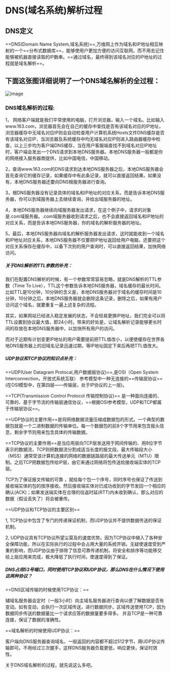 # DNS(域名系统)解析过程 
## DNS定义  
==DNS(Domain Name System,域名系统)==,万维网上作为域名和IP地址相互映射的一个==分布式数据库==，能够使用户更加方便的访问互联网，而不用去记住能够被机器直接读取的IP数串。==通过域名，最终得到该域名对应的IP地址的过程就是域名解析==。
 
## 下面这张图详细说明了一个DNS域名解析的全过程： 

![image](http://www.maixj.net/wp-content/uploads/2015/10/dns.jpg)  

### DNS域名解析的过程:

1， 网络客户端就是我们平常使用的电脑，打开浏览器，输入一个域名。比如输入www.163.com，浏览器首先会在自己的缓存中查找是否有该域名对应的IP地址，浏览器缓存中无域名对应IP则会自动检查用户计算机系统Hosts文件DNS缓存是否有该域名对应IP，当浏览器及系统缓存中均无域名对应IP则进入路由器缓存中检查，以上三步均为客户端DNS缓存，当在用户客服端查找不到域名对应IP地址时，客户端会发出一个DNS请求到本地DNS服务器。本地DNS服务器一般都是你的网络接入服务器商提供，比如中国电信，中国移动。

2，查询www.163.com的DNS请求到达本地DNS服务器之后，本地DNS服务器会首先查询它的缓存记录，如果缓存中有此条记录，就可以直接返回结果。如果没有，本地DNS服务器还要向DNS根服务器进行查询。

3，根DNS服务器没有记录具体的域名和IP地址的对应关系，而是告诉本地DNS服务器，你可以到域服务器上去继续查询，并给出域服务器的地址。

4，本地DNS服务器继续向域服务器发出请求，在这个例子中，请求的对象是.com域服务器。.com域服务器收到请求之后，也不会直接返回域名和IP地址的对应关系，而是告诉本地DNS服务器，你的域名的解析服务器的地址。

5，最后，本地DNS服务器向域名的解析服务器发出请求，这时就能收到一个域名和IP地址对应关系，本地DNS服务器不仅要把IP地址返回给用户电脑，还要把这个对应关系保存在缓存中，以备下次别的用户查询时，可以直接返回结果，加快网络访问。  

##### 关于DNS解析的TTL参数的补充：

我们在配置DNS解析的时候，有一个参数常常容易忽略，就是DNS解析的TTL参数（Time To Live），TTL这个参数告诉本地DNS服务器，域名缓存的最长时间。比如TTL是10分钟，10分钟的含义是，本地DNS服务器对于域名的缓存时间是10分钟，10分钟之后，本地DNS服务器就会删除这条记录，删除之后，如果有用户访问这个域名，就要重复一遍上述复杂的流程。

其实，如果网站已经进入稳定发展的状态，不会轻易更换IP地址，我们完全可以将TTL设置到协议最大值，即24小时。带来的好处是，让域名解析记录能够更长时间的存放在本地DNS服务器中，以加快所有用户的访问。  

而对于近期有计划变更IP地址的用户需要提前把TTL值改小，以便使缓存在世界各地DNS服务器上的旧域名记录迅速过期，等IP地址固定下来后再把TTL值改大。  

##### UDP协议和TCP协议的知识点补充：
==UDP(User Datagram Protocal,用户数据报协议)==,是OSI（Open System Interconnection，开放式系统互联） 参考模型中一种无连接的==传输层协议==(在OSI模型中，在第四层——传输层，处于IP协议的上一层)。  

==TCP(Transmission Control Protocol 传输控制协议)== 是一种面向连接的、可靠的、基于字节流的传输层通信协议，==根据OSI参考模型，UDP和TCP都属于传输层协议==。    

==UDP协议的主要作用==是将网络数据流量压缩成数据包的形式。一个典型的数据包就是一个二进制数据的传输单位。每一个数据包的前8个字节用来包含报头信息，剩余字节则用来包含具体的传输数据。   

==TCP协议的主要作用==是当应用层向TCP层发送用于网间传输的、用8位字节表示的数据流，TCP则把数据流分割成适当长度的报文段，最大传输段大小（MSS）通常受该计算机连接的网络的数据链路层的最大传送单元（MTU）限制。之后TCP把数据包传给IP层，由它来通过网络将包传送给接收端实体的TCP层。  

TCP为了保证报文传输的可靠 ，就给每个包一个序号，同时序号也保证了传送到接收端实体的包的按序接收。然后接收端实体对已成功收到的字节发回一个相应的确认(ACK)；如果发送端实体在合理的往返时延(RTT)内未收到确认，那么对应的数据（假设丢失了）将会被重传。   

==UDP协议和TCP协议的主要区别==    

1, TCP协议中包含了专门的传递保证机制，而UDP协议并不提供数据传送的保证机制。  

2, UDP协议具有TCP协议所望尘莫及的速度优势。因为TCP协议中植入了各种安全保障功能，所以在实际执行的过程中会占用大量的系统开销，无疑使速度受到严重的影响，而UDP协议由于排除了信息可靠传递机制，将安全和排序等功能移交给上层应用来完成，极大降低了执行时间，使速度得到了保证。


##### DNS占用53号端口，同时使用TCP协议和UDP协议，那么DNS在什么情况下使用这两种协议？  

==DNS区域传输的时候使用TCP协议：==  

辅域名服务器会定时（一般3小时）向主域名服务器进行查询以便了解数据是否有变动。如有变动，会执行一次区域传送，进行数据同步。区域传送使用TCP，因为数据同步传送的数据量比一个请求应答的数据量要多得多。 并且TCP是一种可靠连接，保证了数据的准确性。  

==域名解析的时候使用UDP协议：== 

客户端向DNS服务器查询域名，一般返回的内容都不超过512字节，用UDP协议传输即可。不用经过三次握手，这样DNS服务器负载更低，响应更快，保证时效性。 

关于DNS域名解析的过程，就先说这么多吧。


